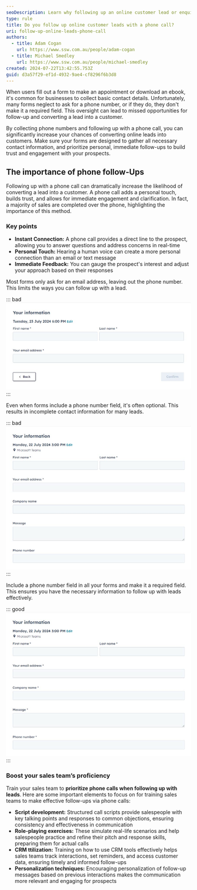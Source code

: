 ```yaml
---
seoDescription: Learn why following up an online customer lead or enquiry with a phone call can significantly boost your sales success.
type: rule
title: Do you follow up online customer leads with a phone call?
uri: follow-up-online-leads-phone-call
authors:
  - title: Adam Cogan
    url: https://www.ssw.com.au/people/adam-cogan
  - title: Michael Smedley
    url: https://www.ssw.com.au/people/michael-smedley
created: 2024-07-22T13:42:55.753Z
guid: d3a57f29-ef1d-4932-9ae4-cf8296f6b3d8
---
```


When users fill out a form to make an appointment or download an ebook, it's common for businesses to collect basic contact details. Unfortunately, many forms neglect to ask for a phone number, or if they do, they don't make it a required field. This oversight can lead to missed opportunities for follow-up and converting a lead into a customer.

By collecting phone numbers and following up with a phone call, you can significantly increase your chances of converting online leads into customers. Make sure your forms are designed to gather all necessary contact information, and prioritize personal, immediate follow-ups to build trust and engagement with your prospects.

<!--endintro-->

## The importance of phone follow-Ups

Following up with a phone call can dramatically increase the likelihood of converting a lead into a customer. A phone call adds a personal touch, builds trust, and allows for immediate engagement and clarification. In fact, a majority of sales are completed over the phone, highlighting the importance of this method.

### Key points

* **Instant Connection:** A phone call provides a direct line to the prospect, allowing you to answer questions and address concerns in real-time
* **Personal Touch:** Hearing a human voice can create a more personal connection than an email or text message
* **Immediate Feedback:** You can gauge the prospect's interest and adjust your approach based on their responses

Most forms only ask for an email address, leaving out the phone number. This limits the ways you can follow up with a lead.

::: bad
![Figure: Bad example - The form misses the opportunity to collect a phone number, reducing follow-up options](online-form-without-phone-number-field.jpg)
:::

Even when forms include a phone number field, it's often optional. This results in incomplete contact information for many leads.

::: bad
![Figure: Bad example - The phone number is not required, leading to many leads without a phone number](online-form-with-phone-number-not-mandatory.jpg)
:::

Include a phone number field in all your forms and make it a required field. This ensures you have the necessary information to follow up with leads effectively.

::: good
![Figure: Good example - The form collects all essential contact information, enabling multiple follow-up methods](online-form-with-phone-number-mandatory.jpg)
:::

### Boost your sales team’s proficiency

Train your sales team to **prioritize phone calls when following up with leads**. Here are some important elements to focus on for training sales teams to make effective follow-ups via phone calls:

* **Script development:** Structured call scripts provide salespeople with key talking points and responses to common objections, ensuring consistency and effectiveness in communication
* **Role-playing exercises:** These simulate real-life scenarios and help salespeople practice and refine their pitch and response skills, preparing them for actual calls
* **CRM ttilization:** Training on how to use CRM tools effectively helps sales teams track interactions, set reminders, and access customer data, ensuring timely and informed follow-ups
* **Personalization techniques:** Encouraging personalization of follow-up messages based on previous interactions makes the communication more relevant and engaging for prospects

